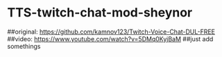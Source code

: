 # TTS-twitch-chat-mod-sheynor
##original: https://github.com/kamnov123/Twitch-Voice-Chat-DUL-FREE
##video: https://www.youtube.com/watch?v=5DMq0KyjBaM
##just add somethings

